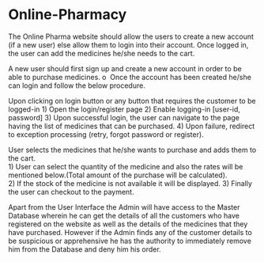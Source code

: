 # Online-Pharmacy


The Online Pharma website should allow the users to create a new account (if a new user) else allow them to login into their account. Once logged in, the user can add the medicines he/she needs to the cart. 
 
A new user should first sign up and create a new account in order to be able to purchase medicines. 
     o ​ ​Once the account has been created he/she can login and follow the below procedure.
      
U​pon clicking on login button or any button that requires the customer to be logged-in 
     1)    ​Open the login/register page 
     2)    ​Enable logging-in [user-id, password] 
     3)    ​Upon successful login, the user can navigate to the page having the list of medicines that can be purchased. 
     4)    ​Upon failure, redirect to exception processing (retry, forgot password or register).

User selects the medicines that he/she wants to purchase and adds them to the cart.   
     1) User can select the quantity of the medicine and also the rates will be mentioned below.(Total amount of the purchase will be   calculated).  
     2) If the stock of the medicine is not available it will be displayed. 
     3) Finally the user can checkout to the payment.  

Apart from the User Interface the Admin will have access to the Master Database wherein he can get the details of all the customers who have registered on the website as well as the details of the medicines that they have purchased. However if the Admin finds any of the customer details to be suspicious or apprehensive he has the authority to immediately remove him from the Database and deny him his order. 
